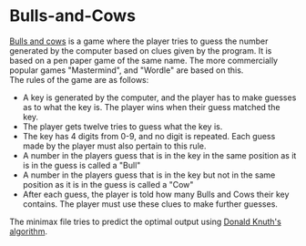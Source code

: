 # Bulls-and-Cows
<a href="https://en.wikipedia.org/wiki/Bulls_and_Cows"> Bulls and cows</a> is a game where the player tries to guess the number generated by the computer based on clues given by the program. It is based on a pen paper game of the same name. The more commercially popular games "Mastermind", and "Wordle" are based on this.<br>
The rules of the game are as follows:
<ul>
  <li>A key is generated by the computer, and the player has to make guesses as to what the key is. The player wins when their guess matched the key.
  <li>The player gets twelve tries to guess what the key is.
  <li>The key has 4 digits from 0-9, and no digit is repeated. Each guess made by the player must also pertain to this rule.
  <li>A number in the players guess that is in the key in the same position as it is in the guess is called a "Bull"
  <li>A number in the players guess that is in the key but not in the same position as it is in the guess is called a "Cow"
  <li>After each guess, the player is told how many Bulls and Cows their key contains. The player must use these clues to make further guesses.
</ul>

The minimax file tries to predict the optimal output using <a href="http://www.cs.uni.edu/~wallingf/teaching/cs3530/resources/knuth-mastermind.pdf">Donald Knuth's algorithm</a>.
